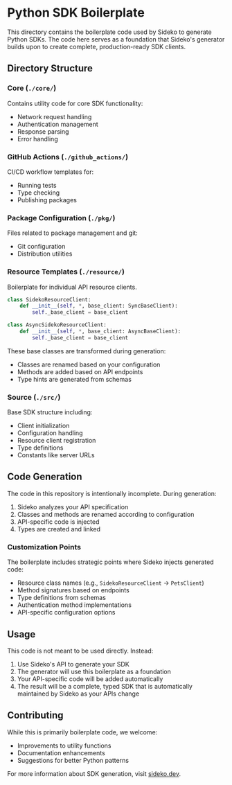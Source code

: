 # Python SDK Boilerplate

This directory contains the boilerplate code used by Sideko to generate Python SDKs. The code here serves as a foundation that Sideko's generator builds upon to create complete, production-ready SDK clients.

## Directory Structure

### Core (`./core/`)
Contains utility code for core SDK functionality:
- Network request handling
- Authentication management
- Response parsing
- Error handling

### GitHub Actions (`./github_actions/`)
CI/CD workflow templates for:
- Running tests
- Type checking
- Publishing packages

### Package Configuration (`./pkg/`)
Files related to package management and git:
- Git configuration
- Distribution utilities

### Resource Templates (`./resource/`)
Boilerplate for individual API resource clients.

```python
class SidekoResourceClient:
    def __init__(self, *, base_client: SyncBaseClient):
        self._base_client = base_client

class AsyncSidekoResourceClient:
    def __init__(self, *, base_client: AsyncBaseClient):
        self._base_client = base_client
```

These base classes are transformed during generation:
- Classes are renamed based on your configuration
- Methods are added based on API endpoints
- Type hints are generated from schemas

### Source (`./src/`)
Base SDK structure including:
- Client initialization
- Configuration handling
- Resource client registration
- Type definitions
- Constants like server URLs

## Code Generation

The code in this repository is intentionally incomplete. During generation:
1. Sideko analyzes your API specification
2. Classes and methods are renamed according to configuration
3. API-specific code is injected
4. Types are created and linked

### Customization Points

The boilerplate includes strategic points where Sideko injects generated code:
- Resource class names (e.g., `SidekoResourceClient` → `PetsClient`)
- Method signatures based on endpoints
- Type definitions from schemas
- Authentication method implementations
- API-specific configuration options

## Usage

This code is not meant to be used directly. Instead:
1. Use Sideko's API to generate your SDK
2. The generator will use this boilerplate as a foundation
3. Your API-specific code will be added automatically
4. The result will be a complete, typed SDK that is automatically maintained by Sideko as your APIs change

## Contributing

While this is primarily boilerplate code, we welcome:
- Improvements to utility functions
- Documentation enhancements
- Suggestions for better Python patterns

For more information about SDK generation, visit [sideko.dev](https://sideko.dev).